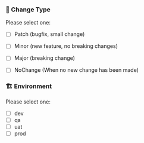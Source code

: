 ### 🚀 Change Type
Please select one:

- [ ] Patch (bugfix, small change)
- [ ] Minor (new feature, no breaking changes)
- [ ] Major (breaking change)
- [ ] NoChange (When no new change has been made)

 
### 🏗️ Environment
Please select one:
 
- [ ] dev
- [ ] qa
- [ ] uat
- [ ] prod

